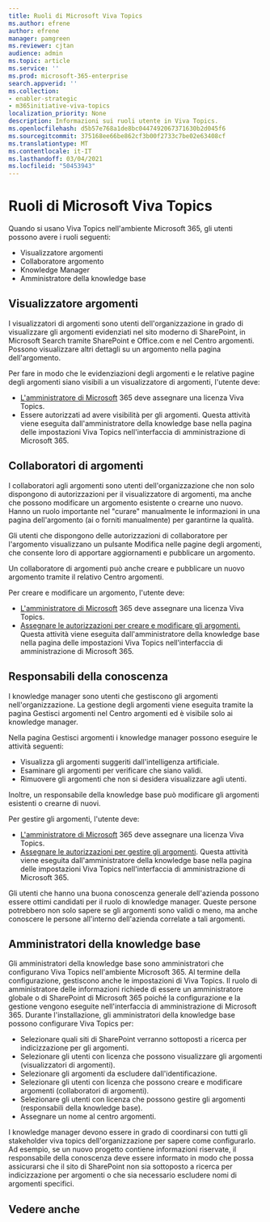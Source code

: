 ```yaml
---
title: Ruoli di Microsoft Viva Topics
ms.author: efrene
author: efrene
manager: pamgreen
ms.reviewer: cjtan
audience: admin
ms.topic: article
ms.service: ''
ms.prod: microsoft-365-enterprise
search.appverid: ''
ms.collection:
- enabler-strategic
- m365initiative-viva-topics
localization_priority: None
description: Informazioni sui ruoli utente in Viva Topics.
ms.openlocfilehash: d5b57e768a1de8bc0447492067371630b2d045f6
ms.sourcegitcommit: 375168ee66be862cf3b00f2733c7be02e63408cf
ms.translationtype: MT
ms.contentlocale: it-IT
ms.lasthandoff: 03/04/2021
ms.locfileid: "50453943"
---
```

# <a name="microsoft-viva-topics-roles"></a>Ruoli di Microsoft Viva Topics 

Quando si usano Viva Topics nell'ambiente Microsoft 365, gli utenti possono avere i ruoli seguenti:
-   Visualizzatore argomenti
-   Collaboratore argomento
-   Knowledge Manager
-   Amministratore della knowledge base

## <a name="topic-viewer"></a>Visualizzatore argomenti

I visualizzatori di argomenti sono utenti dell'organizzazione in grado di visualizzare gli argomenti evidenziati nel sito moderno di SharePoint, in Microsoft Search tramite SharePoint e Office.com e nel Centro argomenti. Possono visualizzare altri dettagli su un argomento nella pagina dell'argomento. 

Per fare in modo che le evidenziazioni degli argomenti e le relative pagine degli argomenti siano visibili a un visualizzatore di argomenti, l'utente deve:
-   [L'amministratore di Microsoft](https://docs.microsoft.com/microsoft-365/knowledge/set-up-topic-experiences#assign-licenses) 365 deve assegnare una licenza Viva Topics.
-   Essere autorizzati ad avere visibilità per gli argomenti. Questa attività viene eseguita dall'amministratore della knowledge base nella pagina delle impostazioni Viva Topics nell'interfaccia di amministrazione di Microsoft 365.


## <a name="topic-contributors"></a>Collaboratori di argomenti

I collaboratori agli argomenti sono utenti dell'organizzazione che non solo dispongono di autorizzazioni per il visualizzatore di argomenti, ma anche che possono modificare un argomento esistente o crearne uno nuovo. Hanno un ruolo importante nel "curare" manualmente le informazioni in una pagina dell'argomento (ai o forniti manualmente) per garantirne la qualità.

Gli utenti che dispongono delle  autorizzazioni di collaboratore per l'argomento visualizzano un pulsante Modifica nelle pagine degli argomenti, che consente loro di apportare aggiornamenti e pubblicare un argomento.

Un collaboratore di argomenti può anche creare e pubblicare un nuovo argomento tramite il relativo Centro argomenti.

Per creare e modificare un argomento, l'utente deve:

-   [L'amministratore di Microsoft](https://docs.microsoft.com/microsoft-365/knowledge/set-up-topic-experiences#assign-licenses) 365 deve assegnare una licenza Viva Topics.
-   [Assegnare le autorizzazioni per creare e modificare gli argomenti.](https://docs.microsoft.com/microsoft-365/knowledge/topic-experiences-user-permissions#change-who-has-permissions-to-do-tasks-on-the-topic-center) Questa attività viene eseguita dall'amministratore della knowledge base nella pagina delle impostazioni Viva Topics nell'interfaccia di amministrazione di Microsoft 365.

## <a name="knowledge-managers"></a>Responsabili della conoscenza

I knowledge manager sono utenti che gestiscono gli argomenti nell'organizzazione.  La gestione degli argomenti viene eseguita tramite la pagina Gestisci argomenti nel Centro argomenti ed è visibile solo ai knowledge manager.

Nella pagina Gestisci argomenti i knowledge manager possono eseguire le attività seguenti:
-   Visualizza gli argomenti suggeriti dall'intelligenza artificiale.
-   Esaminare gli argomenti per verificare che siano validi.
-   Rimuovere gli argomenti che non si desidera visualizzare agli utenti.

Inoltre, un responsabile della knowledge base può modificare gli argomenti esistenti o crearne di nuovi.

Per gestire gli argomenti, l'utente deve:
-   [L'amministratore di Microsoft](https://docs.microsoft.com/microsoft-365/knowledge/set-up-topic-experiences#assign-licenses) 365 deve assegnare una licenza Viva Topics.
-   [Assegnare le autorizzazioni per gestire gli argomenti](https://docs.microsoft.com/microsoft-365/knowledge/topic-experiences-user-permissions#change-who-has-permissions-to-do-tasks-on-the-topic-center). Questa attività viene eseguita dall'amministratore della knowledge base nella pagina delle impostazioni Viva Topics nell'interfaccia di amministrazione di Microsoft 365.

Gli utenti che hanno una buona conoscenza generale dell'azienda possono essere ottimi candidati per il ruolo di knowledge manager. Queste persone potrebbero non solo sapere se gli argomenti sono validi o meno, ma anche conoscere le persone all'interno dell'azienda correlate a tali argomenti.


## <a name="knowledge-admins"></a>Amministratori della knowledge base

Gli amministratori della knowledge base sono amministratori che configurano Viva Topics nell'ambiente Microsoft 365. Al termine della configurazione, gestiscono anche le impostazioni di Viva Topics. Il ruolo di amministratore delle informazioni richiede di essere un amministratore globale o di SharePoint di Microsoft 365 poiché la configurazione e la gestione vengono eseguite nell'interfaccia di amministrazione di Microsoft 365.
Durante l'installazione, gli amministratori della knowledge base possono configurare Viva Topics per:

-   Selezionare quali siti di SharePoint verranno sottoposti a ricerca per indicizzazione per gli argomenti.
-   Selezionare gli utenti con licenza che possono visualizzare gli argomenti (visualizzatori di argomenti).
-   Selezionare gli argomenti da escludere dall'identificazione.
-   Selezionare gli utenti con licenza che possono creare e modificare argomenti (collaboratori di argomenti).
-   Selezionare gli utenti con licenza che possono gestire gli argomenti (responsabili della knowledge base).
-   Assegnare un nome al centro argomenti.

I knowledge manager devono essere in grado di coordinarsi con tutti gli stakeholder viva topics dell'organizzazione per sapere come configurarlo. Ad esempio, se un nuovo progetto contiene informazioni riservate, il responsabile della conoscenza deve essere informato in modo che possa assicurarsi che il sito di SharePoint non sia sottoposto a ricerca per indicizzazione per argomenti o che sia necessario escludere nomi di argomenti specifici.


## <a name="see-also"></a>Vedere anche

